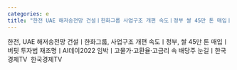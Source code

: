 ```yaml
---
categories: e
title: "한전 UAE 해저송전망 건설ㅣ한화그룹 사업구조 개편 속도ㅣ정부 쌀 45만 톤 매입ㅣ버핏 투자법 재조명ㅣAI데이2022 임박ㅣ고물가·고환율·고금리 속 배당주 눈길ㅣ한국경제TV  한국경제TV"
---
```

한전, UAE 해저송전망 건설ㅣ한화그룹, 사업구조 개편 속도ㅣ정부, 쌀 45만 톤 매입ㅣ버핏 투자법 재조명ㅣAI데이2022 임박ㅣ고물가·고환율·고금리 속 배당주 눈길ㅣ한국경제TV&nbsp;&nbsp;한국경제TV